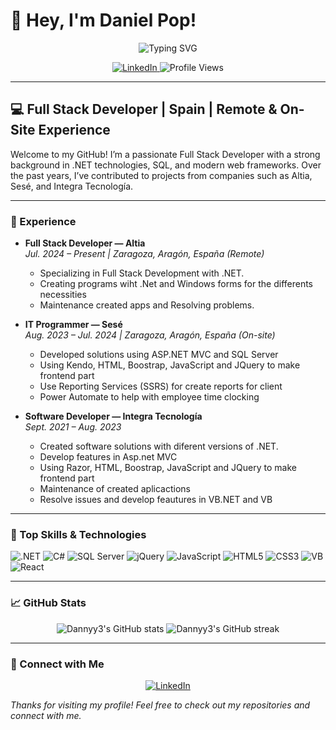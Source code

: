 # 👋 Hey, I'm Daniel Pop!

<div  align="center">
  <img src="https://readme-typing-svg.herokuapp.com?font=Fira+Code&weight=500&pause=1000&color=61DAFB&center=true&vCenter=true&width=435&lines=Full+Stack+Developer;Specialized+in+.Net+;Technology+Enthusiast;Exploring+React+%26+Angular" alt="Typing SVG" />
</div>

<p align="center">
  <a href="https://www.linkedin.com/in/daniel-pop-932635249/">
    <img src="https://img.shields.io/badge/LinkedIn-Connect-blue?logo=linkedin" alt="LinkedIn">
  </a>
  <img src="https://komarev.com/ghpvc/?username=Dannyy3&label=Profile%20views&color=0e75b6&style=flat" alt="Profile Views" />
</p>

---

## 💻 Full Stack Developer | Spain | Remote & On-Site Experience

Welcome to my GitHub! I’m a passionate Full Stack Developer with a strong background in .NET technologies, SQL, and modern web frameworks. Over the past years, I’ve contributed to projects from companies such as Altia, Sesé, and Integra Tecnología.

---

### 🏢 Experience

- **Full Stack Developer — Altia**  
  _Jul. 2024 – Present | Zaragoza, Aragón, España (Remote)_  
  - Specializing in Full Stack Development with .NET.
  - Creating programs wiht .Net and Windows forms for the differents necessities
  - Maintenance created apps and Resolving problems.

- **IT Programmer — Sesé**  
  _Aug. 2023 – Jul. 2024 | Zaragoza, Aragón, España (On-site)_  
  - Developed solutions using ASP.NET MVC and SQL Server
  - Using Kendo, HTML, Boostrap, JavaScript and JQuery to make frontend part
  - Use Reporting Services (SSRS) for create reports for client
  - Power Automate to help with employee time clocking

- **Software Developer — Integra Tecnología**  
  _Sept. 2021 – Aug. 2023_  
  - Created software solutions with diferent versions of .NET.
  - Develop features in Asp.net MVC
  - Using Razor, HTML, Boostrap, JavaScript and JQuery to make frontend part
  - Maintenance of created aplicactions
  - Resolve issues and develop feautures in VB.NET and VB

---

### 🚀 Top Skills & Technologies

<p align="left">
  <img src="https://img.shields.io/badge/.NET-512BD4?logo=dotnet&logoColor=white" alt=".NET" />
  <img src="https://img.shields.io/badge/C%23-239120?logo=csharp&logoColor=white" alt="C#" />
  <img src="https://img.shields.io/badge/SQL%20Server-CC2927?logo=microsoftsqlserver&logoColor=white" alt="SQL Server" />
  <img src="https://img.shields.io/badge/jQuery-0769AD?logo=jquery&logoColor=white" alt="jQuery" />
  <img src="https://img.shields.io/badge/JavaScript-F7DF1E?logo=javascript&logoColor=black" alt="JavaScript" />
  <img src="https://img.shields.io/badge/HTML5-E34F26?logo=html5&logoColor=white" alt="HTML5" />
  <img src="https://img.shields.io/badge/CSS3-1572B6?logo=css3&logoColor=white" alt="CSS3" />
  <img src="https://img.shields.io/badge/Visual-Basic-blue?logo=vb&logoColor=white" alt="VB" />
  <img src= "https://img.shields.io/badge/-ReactJs-61DAFB?logo=react&logoColor=white&style=for-the-badge" alt="React" />
 
</p>

---

### 📈 GitHub Stats

<p align="center">
  <img src="https://github-readme-stats.vercel.app/api?username=Dannyy3&show_icons=true&theme=default" alt="Dannyy3's GitHub stats" />
  <img src="https://github-readme-streak-stats.herokuapp.com/?user=Dannyy3&theme=default" alt="Dannyy3's GitHub streak" />
</p>

---

### 🤝 Connect with Me

<p align="center">
  <a href="https://www.linkedin.com/in/daniel-pop-932635249/">
    <img src="https://img.shields.io/badge/LinkedIn-Connect-blue?logo=linkedin" alt="LinkedIn">
  </a>
</p>


_Thanks for visiting my profile! Feel free to check out my repositories and connect with me._
